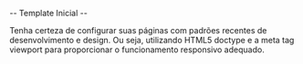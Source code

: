 -- Template Inicial --

Tenha certeza de configurar suas páginas com padrões recentes de desenvolvimento e design. Ou seja, utilizando HTML5 doctype e a meta tag viewport para proporcionar o funcionamento responsivo adequado.
